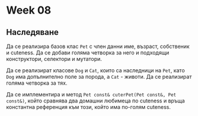 # Week 08

## Наследяване

Да се реализира базов клас `Pet` с член данни име, възраст, собственик и cuteness.
Да се добави голяма четворка за него и подходящи конструктори, селектори и мутатори.

Да се реализират класове `Dog` и `Cat`, които са наследници на `Pet`, като `Dog` има допълнително поле за порода, а `Cat` - животи. Да се реализират голяма четворка за тях.

Да се имплементира и метод `Pet const& cuterPet(Pet const&, Pet const&)`, който сравнява два домашни любимеца по cuteness и връща константна референция към този, който има по-голям cuteness.